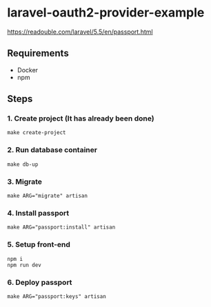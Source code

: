 # laravel-oauth2-provider-example
https://readouble.com/laravel/5.5/en/passport.html

## Requirements
- Docker
- npm

## Steps
### 1. Create project (It has already been done)
    make create-project
### 2. Run database container
    make db-up
### 3. Migrate
    make ARG="migrate" artisan
### 4. Install passport
    make ARG="passport:install" artisan
### 5. Setup front-end
    npm i
    npm run dev
### 6. Deploy passport
    make ARG="passport:keys" artisan
    
